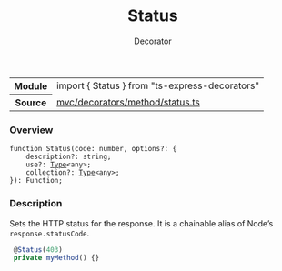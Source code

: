 <header class="symbol-info-header">    <h1 id="status">Status</h1>    <label class="symbol-info-type-label decorator">Decorator</label>      </header>
<section class="symbol-info">      <table class="is-full-width">        <tbody>        <tr>          <th>Module</th>          <td>            <div class="lang-typescript">                <span class="token keyword">import</span> { Status }                 <span class="token keyword">from</span>                 <span class="token string">"ts-express-decorators"</span>                            </div>          </td>        </tr>        <tr>          <th>Source</th>          <td>            <a href="https://romakita.github.io/ts-express-decorators/#//blob/v2.4.4/src/mvc/decorators/method/status.ts#L0-L0">                mvc/decorators/method/status.ts            </a>        </td>        </tr>                </tbody>      </table>    </section>

### Overview

<pre><code class="typescript-lang">function <span class="token function">Status</span><span class="token punctuation">(</span>code<span class="token punctuation">:</span> <span class="token keyword">number</span><span class="token punctuation">,</span> options?<span class="token punctuation">:</span> <span class="token punctuation">{</span>
    description?<span class="token punctuation">:</span> <span class="token keyword">string</span><span class="token punctuation">;</span>
    use?<span class="token punctuation">:</span> <a href="#api/common/core/type"><span class="token">Type</span></a><<span class="token keyword">any</span>><span class="token punctuation">;</span>
    collection?<span class="token punctuation">:</span> <a href="#api/common/core/type"><span class="token">Type</span></a><<span class="token keyword">any</span>><span class="token punctuation">;</span>
<span class="token punctuation">}</span><span class="token punctuation">)</span><span class="token punctuation">:</span> Function<span class="token punctuation">;</span>
</code></pre>

### Description

Sets the HTTP status for the response. It is a chainable alias of Node’s `response.statusCode`.

```typescript
 @Status(403)
 private myMethod() {}
```
